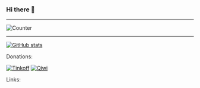 ### Hi there 👋

---

![Counter](https://count.getloli.com/get/@f1xc0d3?theme=rule34)

---

[![GitHub stats](https://github-readme-stats.vercel.app/api?username=f1xc0d3&count_private=true&show_icons=true&theme=dracula&border_radius=30&hide_border=true&hide_title=true)](https://github.com/anuraghazra/github-readme-stats)

Donations:

[![Tinkoff](https://user-images.githubusercontent.com/81328388/231222824-4b59900f-bcc5-4cbc-8c31-cf9d19f3a81d.svg)](https://www.tinkoff.ru/rm/goncharov.oleg82/kDMuQ42443)
[![Qiwi](https://user-images.githubusercontent.com/81328388/231226394-4f6df80f-0104-4561-bcfc-fd477b362775.svg)](https://qiwi.com/n/F1XC0D3)

Links:



